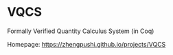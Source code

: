 # VQCS
Formally Verified Quantity Calculus System (in Coq)

Homepage: https://zhengpushi.github.io/projects/VQCS

